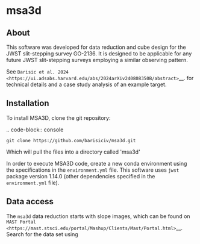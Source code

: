 # msa3d



About
------------

This software was developed for data reduction and cube design for the JWST slit-stepping survey GO-2136.
It is designed to be applicable for any future JWST slit-stepping surveys employing a similar observing pattern.

See  `Barisic et al. 2024 <https://ui.adsabs.harvard.edu/abs/2024arXiv240808350B/abstract>`__. for technical details and a case study analysis of an example target.


Installation
------------

To install MSA3D, clone the git repository:

.. code-block:: console

    git clone https://github.com/barisiciv/msa3d.git

Which will pull the files into a directory called 'msa3d'

In order to execute MSA3D code, create a new conda environment using the specifications in the ``environment.yml`` file.
This software uses ``jwst`` package version 1.14.0 (other dependencies specified in the ``environment.yml`` file).



Data access
------------

The ``msa3d`` data reduction starts with slope images, which can be found on `MAST Portal <https://mast.stsci.edu/portal/Mashup/Clients/Mast/Portal.html>`__. Search for the data set using 

